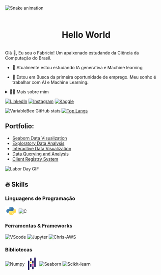 <br clear="both">

<img src="https://raw.githubusercontent.com/fabriciocaua/fabriciocaua/output/snake.svg" alt="Snake animation" />

###
<!--título-->
<div id="user-content-toc">
  <ul align="center">
    <summary><h1 style="display: inline-block">Hello World</h1></summary>
</div>

<!-- Presentation -->
<p>
  Olá 👋, Eu sou o Fabrício! Um apaixonado estudande da Ciência da Computação do Brasil.

  - 🌱 Atualmente estou estudando IA generativa e Machine learning

  - 🔭 Estou em Busca da primeira oportunidade de emprego. Meu sonho é trabalhar com AI e Machine Learning.
</p>

<!-- Dropdown -->
<details>
  <summary>👨‍💻 Mais sobre mim</summary>

  - 💬 Eu tenho 19 anos e atualmente moro no Brasil. Estou começando minha jornada nesta área fascinante, estudando e aplicando conceitos de IA e ML com ferramentas como TensorFlow, Keras e Scikit-Learn. Minha motivação é aprender continuamente e enfrentar novos desafios, sempre buscando expandir meu conhecimento e colaborar com outros entusiastas para criar soluções inovadoras.
    
  - ⚡ Gosto de ler, seja um bom livro ou manga, além de assistir animes, séries e jogar! Acredito que a busca pelo conhecimento nos permite além de compreender nosso mundo, também alcançar novos mundos. \o/
</details>

<!-- Links -->
[![LinkedIn](https://img.shields.io/badge/LinkedIn-0077B5?style=for-the-badge&logo=linkedin&logoColor=white)](www.linkedin.com/in/fabricioc-27ps)
[![Instagram](https://img.shields.io/badge/Instagram-E4405F?style=for-the-badge&logo=instagram&logoColor=white)](https://www.instagram.com/kawanzikka/)
[![Kaggle](https://img.shields.io/badge/Kaggle-20BEFF?style=for-the-badge&logo=Kaggle&logoColor=white)](https://www.kaggle.com/fabriciocau)

<!-- GithubStats -->
![VariableBee GitHub stats](https://github-readme-stats.vercel.app/api?username=fabriciocaua&show_icons=true&theme=radical)
[![Top Langs](https://github-readme-stats.vercel.app/api/top-langs/?username=fabriciocaua)](https://github.com/fabriciocaua/github-readme-stats)

<!-- Portfolio -->
## Portfolio:
- [Seaborn Data Visualization](https://github.com/VariableBee/seaborn-data-visualization)
- [Exploratory Data Analysis](https://github.com/VariableBee/EDA_Loggi)
- [Interactive Data Visualization](https://github.com/VariableBee/COVID_19_DASHBOARD)
- [Data Querying and Analysis](https://github.com/VariableBee/AWS_Athena_Queries)
- [Client Registry System](https://github.com/VariableBee/Cartorio)

<!-- GIF -->
<p align="left">
  <img align="center" src="https://media1.tenor.com/m/SxRYK7O8q6EAAAAC/labor-day.gif" alt="Labor Day GIF" alt="Labor Day GIF">
</p>

## 🔥 Skills
<!-- Skills: Programming Languages -->
  <div style="flex-basis: 48%;">
    <h3>Linguagens de Programação</h3>
    <img align="center" alt="Python" height="30" width="40" src="https://raw.githubusercontent.com/devicons/devicon/master/icons/python/python-original.svg">
    <img align="center" alt="C" height="30" width="40" src="https://cdn.jsdelivr.net/gh/devicons/devicon/icons/c/c-original.svg">
  </div>
  
  <!-- Skills: Tools & Frameworks -->
  <div style="flex-basis: 48%;">
    <h3>Ferramentas & Frameworks</h3>
    <img align="center" alt="VScode" height="30" width="40" src="https://cdn.jsdelivr.net/gh/devicons/devicon/icons/vscode/vscode-original.svg">
    <img align="center" alt="Jupyter" height="30" width="40" src="https://cdn.jsdelivr.net/gh/devicons/devicon/icons/jupyter/jupyter-original.svg">
    <img align="center" alt="Chris-AWS" height="30" width="40" src="https://cdn.jsdelivr.net/gh/devicons/devicon/icons/git/git-original.svg">
  </div>
  
  <!-- Skills: Libraries -->
  <div style="flex-basis: 48%;">
    <h3>Bibliotecas</h3>
    <img align="center" alt="Numpy" height="30" width="40" src="https://cdn.jsdelivr.net/gh/devicons/devicon/icons/numpy/numpy-original.svg">
    <img align="center" alt="Pandas" src="https://raw.githubusercontent.com/devicons/devicon/2ae2a900d2f041da66e950e4d48052658d850630/icons/pandas/pandas-original.svg" alt="pandas" width="40" height="40"/>
    <img align="center" alt="Seaborn" src="https://seaborn.pydata.org/_images/logo-mark-lightbg.svg" alt="seaborn" width="40" height="40"/>
    <img align="center" alt="Scikit-learn" src="https://upload.wikimedia.org/wikipedia/commons/0/05/Scikit_learn_logo_small.svg" alt="scikit_learn" width="40" height="40"/>
  </div>








